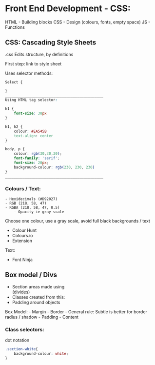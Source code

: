 # Front End Development - CSS:

HTML   - Building blocks
CSS    - Design (colours, fonts, empty space)
JS     - Functions


## CSS:		Cascading Style Sheets

.css
Edits structure, by definitions

First step: link to style sheet
	<link rel="stylesheet" type="text/css" href="css.md">

Uses selector methods:


```CSS
Select {

}
_____________________________________________
Using HTML tag selector:

h1 {
	font-size: 30px
}

h1, h2 {
	colour: #EA545B
	text-align: center
}

body, p {
	colour: rgb(30,30,30);
	font-family: 'serif';
	font-size: 20px;
	background-colour: rgb(230, 230, 230)
}
_____________________________________________

```

### Colours / Text:
	- Hexidecimals (#D92027)
	- RGB (218, 58, 47)
	- RGBA (218, 58, 47, 0.5)
		- Opacity ie gray scale

Choose one colour, use a gray scale, avoid full black backgrounds / text

- Colour Hunt
- Colours.io
- Extension

Text:
- Font Ninja


## Box model / Divs

- Section areas made using <div> </div> (divides)
- Classes created from this:	<div class="Hobbies">
- Padding around objects

<div class="section-white">
</div>

Box Model:
	- Margin
	- Border
		- General rule: Subtle is better for border radius / shadow
	- Padding
	- Content


### Class selectors:

dot notation

```CSS
.section-white{
	background-colour: white;
}

```